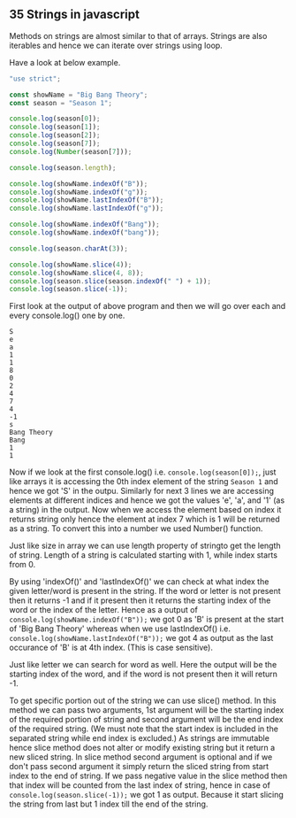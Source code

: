 ## 35 Strings in javascript

Methods on strings are almost similar to that of arrays. Strings are also iterables and hence we can iterate over strings using loop.

Have a look at below example.

```javascript
"use strict";

const showName = "Big Bang Theory";
const season = "Season 1";

console.log(season[0]);
console.log(season[1]);
console.log(season[2]);
console.log(season[7]);
console.log(Number(season[7]));

console.log(season.length);

console.log(showName.indexOf("B"));
console.log(showName.indexOf("g"));
console.log(showName.lastIndexOf("B"));
console.log(showName.lastIndexOf("g"));

console.log(showName.indexOf("Bang"));
console.log(showName.indexOf("bang"));

console.log(season.charAt(3));

console.log(showName.slice(4));
console.log(showName.slice(4, 8));
console.log(season.slice(season.indexOf(" ") + 1));
console.log(season.slice(-1));
```

First look at the output of above program and then we will go over each and every console.log() one by one.

```
S
e
a
1
1
8
0
2
4
7
4
-1
s
Bang Theory
Bang
1
1
```

Now if we look at the first console.log() i.e. `console.log(season[0]);`, just like arrays it is accessing the 0th index element of the string `Season 1` and hence we got 'S' in the outpu. Similarly for next 3 lines we are accessing elements at different indices and hence we got the values 'e', 'a', and '1' (as a string) in the output. Now when we access the element based on index it returns string only hence the element at index 7 which is 1 will be returned as a string. To convert this into a number we used Number() function.

Just like size in array we can use length property of stringto get the length of string. Length of a string is calculated starting with 1, while index starts from 0.

By using 'indexOf()' and 'lastIndexOf()' we can check at what index the given letter/word is present in the string. If the word or letter is not present then it returns -1 and if it present then it returns the starting index of the word or the index of the letter. Hence as a output of `console.log(showName.indexOf("B"));` we got 0 as 'B' is present at the start of 'Big Bang Theory' whereas when we use lastIndexOf() i.e. `console.log(showName.lastIndexOf("B"));` we got 4 as output as the last occurance of 'B' is at 4th index. (This is case sensitive).

Just like letter we can search for word as well. Here the output will be the starting index of the word, and if the word is not present then it will return -1.

To get specific portion out of the string we can use slice() method. In this method we can pass two arguments, 1st argument will be the starting index of the required portion of string and second argument will be the end index of the required string. (We must note that the start index is included in the separated string while end index is excluded.) As strings are immutable hence slice method does not alter or modify existing string but it return a new sliced string. In slice method second argument is optional and if we don't pass second argument it simply return the sliced string from start index to the end of string.
If we pass negative value in the slice method then that index will be counted from the last index of string, hence in case of `console.log(season.slice(-1));` we got 1 as output. Because it start slicing the string from last but 1 index till the end of the string.
